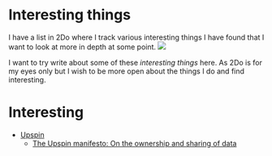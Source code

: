 # Interesting things
I have a list in 2Do where I track various interesting things I have found that I want to look at more in depth at some point.
![](https://i.imgur.com/eyyVOEm.png)

I want to try write about some of these _interesting things_ here. As 2Do is for my eyes only but I wish to be more open about the things I do and find interesting.

# Interesting
- [Upspin](https://github.com/upspin/upspin)
	- [The Upspin manifesto: On the ownership and sharing of data](https://commandcenter.blogspot.nl/2017/10/the-upspin-manifesto-on-ownership-and.html)